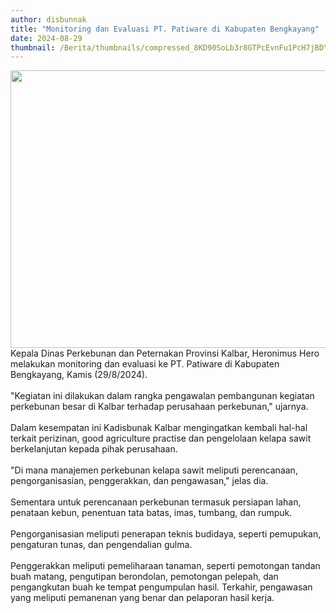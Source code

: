 ```yaml
---
author: disbunnak
title: "Monitoring dan Evaluasi PT. Patiware di Kabupaten Bengkayang"
date: 2024-08-29
thumbnail: /Berita/thumbnails/compressed_8KD90SoLb3r8GTPcEvnFu1PcH7jBDYDCshRLU8Zo.jpg
---
```

<p><img src="/images/Qz2kqgQbnqI0S59F89w4.jpeg" width="640" height="444" alt="" /><br />Kepala Dinas Perkebunan dan Peternakan Provinsi Kalbar, Heronimus Hero melakukan monitoring dan evaluasi ke PT. Patiware di Kabupaten Bengkayang, Kamis (29/8/2024).<br /><br />"Kegiatan ini dilakukan dalam rangka pengawalan pembangunan kegiatan perkebunan besar di Kalbar terhadap perusahaan perkebunan," ujarnya. <br /><br />Dalam kesempatan ini Kadisbunak Kalbar mengingatkan kembali hal-hal terkait perizinan, good agriculture practise dan pengelolaan kelapa sawit berkelanjutan kepada pihak perusahaan.<br /><br />"Di mana manajemen perkebunan kelapa sawit meliputi perencanaan, pengorganisasian, penggerakkan, dan pengawasan," jelas dia.<br /><br />Sementara untuk perencanaan perkebunan termasuk persiapan lahan, penataan kebun, penentuan tata batas, imas, tumbang, dan rumpuk. <br /><br />Pengorganisasian meliputi penerapan teknis budidaya, seperti pemupukan, pengaturan tunas, dan pengendalian gulma. <br /><br />Penggerakkan meliputi pemeliharaan tanaman, seperti pemotongan tandan buah matang, pengutipan berondolan, pemotongan pelepah, dan pengangkutan buah ke tempat pengumpulan hasil. Terkahir, pengawasan yang meliputi pemanenan yang benar dan pelaporan hasil kerja.</p>